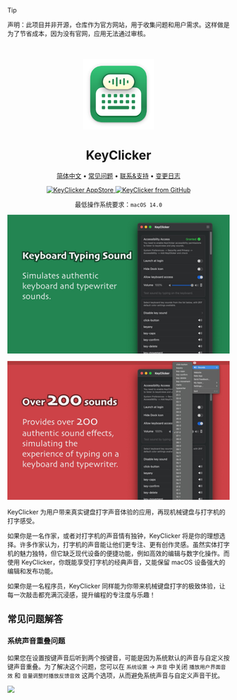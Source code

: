 <!--idoc:ignore:start-->
> [!TIP]
> 声明：此项目并非开源，仓库作为官方网站，用于收集问题和用户需求。这样做是为了节省成本，因为没有官网，应用无法通过审核。
<!--idoc:ignore:end-->

<div align="center">
  <br />
  <br />
  <img src="./assets/logo.png" width="160" height="160">
  <h1>
    KeyClicker
  </h1>
  <!--rehype:style=border: 0;-->
  <p>
    <a href="./README.zh.md">简体中文</a> • 
		<a href="#常见问题解答">常见问题</a> • 
    <a href="https://github.com/jaywcjlove/key-clicker/issues/new?assignees=jaywcjlove&labels=support%2Cfeedback%2Cquestion&projects=&template=bug_report_cn.yml&title=%F0%9F%99%8B%E2%80%8D%E2%99%82%EF%B8%8F+%E6%94%AF%E6%8C%81%E4%B8%8E%E5%8F%8D%E9%A6%88%3A+KeyClicker">联系&支持</a> • 
    <a href="https://github.com/jaywcjlove/key-clicker/releases">变更日志</a>
  </p>
  <p>
    <a target="_blank" href="https://apps.apple.com/app/key-clicker/6740425504" title="KeyClicker for macOS">
      <img alt="KeyClicker AppStore" src="https://jaywcjlove.github.io/sb/download/macos.svg" height="51">
    </a>
    <a target="_blank" href="https://github.com/jaywcjlove/key-clicker/releases/latest/download/KeyClicker.zip" title="KeyClicker for macOS">
      <img alt="KeyClicker from GitHub" src="https://wangchujiang.com/sb/download/apple-download.svg" height="51">
    </a>
  </p>
</div>

<div align="center">

最低操作系统要求：`macOS 14.0`

</div>

![KeyClicker 1](./assets/screenshots-1.jpg)

![KeyClicker 1](./assets/screenshots-2.jpg)

KeyClicker 为用户带来真实键盘打字声音体验的应用，再现机械键盘与打字机的打字感受。

如果你是一名作家，或者对打字机的声音情有独钟，KeyClicker 将是你的理想选择。许多作家认为，打字机的声音能让他们更专注、更有创作灵感。虽然实体打字机的魅力独特，但它缺乏现代设备的便捷功能，例如高效的编辑与数字化操作。而使用 KeyClicker，你既能享受打字机的经典声音，又能保留 macOS 设备强大的编辑和发布功能。

如果你是一名程序员，KeyClicker 同样能为你带来机械键盘打字的极致体验，让每一次敲击都充满沉浸感，提升编程的专注度与乐趣！

## 常见问题解答

### 系统声音重叠问题

如果您在设置按键声音后听到两个按键音，可能是因为系统默认的声音与自定义按键声音重叠。为了解决这个问题，您可以在 `系统设置` -> `声音` 中关闭 `播放用户界面音效` 和 `音量调整时播放反馈音效` 这两个选项，从而避免系统声音与自定义声音干扰。

<img width="420" src="https://github.com/user-attachments/assets/78fd945f-fc96-4162-8ad9-d7667e814dfb" />

<!--version: v1.0.0 -->